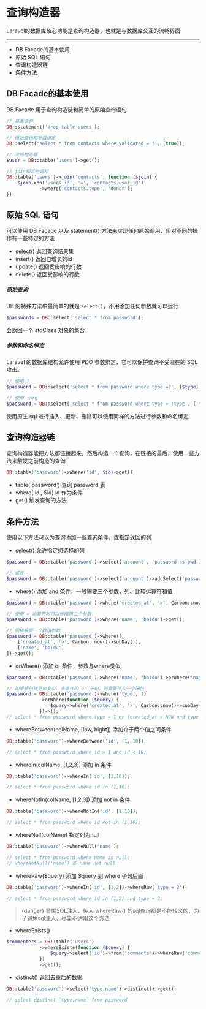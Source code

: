 # 查询构造器

Laravel的数据库核心功能是查询构造器，也就是与数据库交互的流畅界面

-----

- DB Facade的基本使用
- 原始 SQL 语句
- 查询构造器链
- 条件方法

## DB Facade的基本使用

DB Facade 用于查询构造链和简单的原始查询语句

```php
// 基本语句
DB::statement('drop table users');

// 原始查询和参数绑定
DB::select('select * from contacts where validated = ?', [true]);

// 流畅构造器
$user = DB::table('users')->get();

// join和其他调用
DB::table('users')->join('contacts', function ($join) {
    $join->on('users.id', '=', 'contacts.user_id')
            ->where('contacts.type', 'donor');
})
```

## 原始 SQL 语句

可以使用 DB Facade 以及 statement() 方法来实现任何原始调用，但对不同的操作有一些特定的方法

- select() 返回查询结果集
- insert() 返回自增长的id
- update() 返回受影响的行数
- delete() 返回受影响的行数

##### 原始查询

DB 的特殊方法中最简单的就是 `select()`，不用添加任何参数就可以运行

```php
$passwords = DB::select('select * from password');
```

会返回一个 stdClass 对象的集合

##### 参数和命名绑定

Laravel 的数据库结构允许使用 PDO 参数绑定，它可以保护查询不受潜在的 SQL 攻击。

```php
// 使用 ?
$password = DB::select('select * from password where type =?', [$type]);

// 使用 :arg
$password = DB::select('select * from password where type = :type', ['type' => $type]);
```

使用原生 sql 进行插入、更新、删除可以使用同样的方法进行参数和命名绑定

## 查询构造器链

查询构造器能把方法都链接起来，然后构造一个查询，在链接的最后，使用一些方法来触发之前构造的查询

```php
DB::table('password')->where('id', $id)->get();
```

- table('password') 查询 password 表
- where('id', $id) id 作为条件
- get() 触发查询的方法

## 条件方法

使用以下方法可以为查询添加一些查询条件，或指定返回的列

- select() 允许指定想选择的列

```php
$password = DB::table('password')->select('account', 'password as pwd')->get();

// 或者
$password = DB::table('password')->select('account')->addSelect('password as pwd')->get();
```

- where() 添加 and 条件，一般需要三个参数，列、比较运算符和值

```php
$password = DB::table('password')->where('created_at', '>', Carbon::now()->subDay())->get();

// 使用 = 运算符时可以省略第二个参数
$password = DB::table('password')->where('name', 'baidu')->get();

// 同样接受一个数组参数
$password = DB::table('password')->where([
    ['created_at', '>', Carbon::now()->subDay()],
    ['name', 'baidu']        
])->get();
```

- orWhere() 添加 or 条件，参数与where类似

```php
$password = DB::table('password')->where('name', 'baidu')->orWhere('name', 'tengxun')->get();

// 如果想创建更加复杂、多条件的 or 子句，则需要传入一个闭包
$password = DB::table('password')->where('type', 1)
            ->orWhere(function ($query) {
                $query->where('created_at', '>', Carbon::now()->subDay())->where('type', 2);
            })->();
// select * from password where type = 1 or (created_at > NOW and type = 2) 
```

- whereBetween(colName, [low, hight]) 添加介于两个值之间条件

```php
DB::table('password')->whereBetween('id', [1, 10]);

// select * from password where id > 1 and id < 10;
```

- whereIn(colName, [1,2,3]) 添加 in 条件

```php
DB::table('password')->whereIn('id', [1,10]);

// select * from password where id in (1,10);
```

- whereNotIn(colName, [1,2,3]) 添加 not in 条件

```php
DB::table('password')->whereNotIn('id', [1,10]);

// select * from password where id not in (1,10);
```

- whereNull(colName) 指定列为null

```php
DB::table('password')->whereNull('name');

// select * from password where name is null;
// whereNotNull('name') 即 name not null
```

- whereRaw($query) 添加 $query 到 where 子句后面

```php
DB::table('password')->whereIn('id', [1,2])->whereRaw('type = 2');

// select * from password where id in (1,2) and type = 2;
```

> {danger} 警惕SQL注入，传入 whereRaw() 的sql查询都是不能转义的，为了避免sql注入，尽量不适用这个方法

- whereExists()

```php
$commenters = DB::table('users')
            ->whereExists(function ($query) {
                $query->select('id')->from('comments')->whereRaw('comments.user_id = users.id');
            })
            ->get();
```

- distinct() 返回去重后的数据

```php
DB::table('password')->select('type,name')->distinct()->get();

// select distinct `type,name` from password
```

